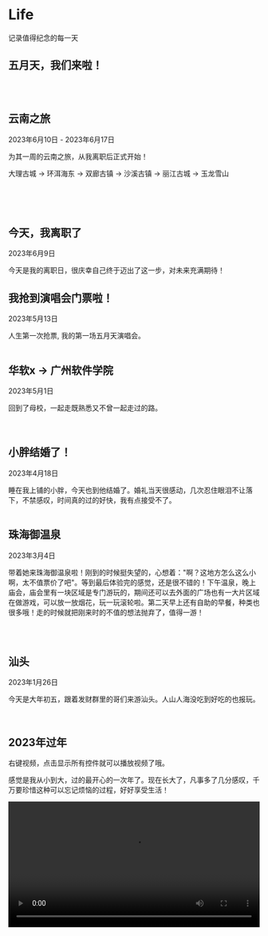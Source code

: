 # Life


记录值得纪念的每一天

## 五月天，我们来啦！

<div style="display: grid; grid-template-columns: repeat(2, 49%); gap: 10px">
  <img src="../assets/life/wuyuetian/1.jpg" alt="" />
  <img src="../assets/life/wuyuetian/2.jpg" alt="" />
  <img src="../assets/life/wuyuetian/3.jpg" alt="" />
  <img src="../assets/life/wuyuetian/4.jpg" alt="" />
  <img src="../assets/life/wuyuetian/5.jpg" alt="" />
  <img src="../assets/life/wuyuetian/6.jpg" alt="" />
  <img src="../assets/life/wuyuetian/7.jpg" alt="" />
  <img src="../assets/life/wuyuetian/8.jpg" alt="" />
</div>



## 云南之旅
2023年6月10日 - 2023年6月17日

为其一周的云南之旅，从我离职后正式开始！

大理古城 -> 环洱海东 -> 双廊古镇 -> 沙溪古镇 -> 丽江古城 -> 玉龙雪山

<div style="display: grid; grid-template-columns: repeat(2, 49%); gap: 10px">
  <img src="../assets/life/yunnan/202306101.jpg" alt="" />
  <img src="../assets/life/yunnan/202306102.jpg" alt="" />
  <img src="../assets/life/yunnan/202306103.jpg" alt="" />
  <img src="../assets/life/yunnan/202306105.jpg" alt="" />
  <img src="../assets/life/yunnan/202306106.jpg" alt="" />
  <img src="../assets/life/yunnan/202306108.jpg" alt="" />
  <img src="../assets/life/yunnan/202306104.jpg" alt="" />
  <img src="../assets/life/yunnan/202306107.jpg" alt="" />
  <img src="../assets/life/yunnan/202306109.jpg" alt="" />
  <img src="../assets/life/yunnan/2023061010.jpg" alt="" />
  <img src="../assets/life/yunnan/2023061011.jpg" alt="" />
  <img src="../assets/life/yunnan/2023061012.jpg" alt="" />
</div>

## 今天，我离职了

2023年6月9日

今天是我的离职日，很庆幸自己终于迈出了这一步，对未来充满期待！


## 我抢到演唱会门票啦！
2023年5月13日

人生第一次抢票, 我的第一场五月天演唱会。

<img src="../assets/life/mayday.jpg" alt="" />


## 华软x -> 广州软件学院
2023年5月1日

回到了母校，一起走既熟悉又不曾一起走过的路。

<div style="display: grid; grid-template-columns: repeat(2, 48%); gap: 10px">
  <img src="../assets/life/20230501.jpg" alt="" />
  <img src="../assets/life/202305011.jpg" alt="" />
  <img src="../assets/life/202305012.jpg" alt="" />
  <img src="../assets/life/202305013.jpg" alt="" />
  <img src="../assets/life/202305014.jpg" alt="" />
  <img src="../assets/life/202305015.jpg" alt="" />
</div>


## 小胖结婚了！
2023年4月18日

睡在我上铺的小胖，今天也到他结婚了。婚礼当天很感动，几次忍住眼泪不让落下，不禁感叹，时间真的过的好快，我有点接受不了。


<img src="../assets/life/20230418.jpg" alt="" />


## 珠海御温泉
2023年3月4日

带着她来珠海御温泉啦！刚到的时候挺失望的，心想着："啊？这地方怎么这么小啊，太不值票价了吧"。等到最后体验完的感觉，还是很不错的！下午温泉，晚上庙会，庙会里有一块区域是专门游玩的，期间还可以去外面的广场也有一大片区域在做游戏，可以放一放烟花，玩一玩滚轮啦。第二天早上还有自助的早餐，种类也很多哦！走的时候就把刚来时的不值的想法抛弃了，值得一游！

<div style="display: grid; grid-template-columns: repeat(2, 48%); gap: 10px; align-items: center" >
  <img src="../assets/life/202303048.jpg" alt="" />
  <img src="../assets/life/202303042.jpg" alt="" />
  <img src="../assets/life/202303043.jpg" alt="" />
  <img src="../assets/life/202303044.jpg" alt="" />
  <img src="../assets/life/202303045.jpg" alt="" />
  <img src="../assets/life/202303046.jpg" alt="" />
  <img src="../assets/life/202303047.jpg" alt="" />
  <img src="../assets/life/202303041.jpg" alt="" />
</div>


## 汕头
2023年1月26日

今天是大年初五，跟着发财群里的哥们来游汕头。人山人海没吃到好吃的也报玩。

<img src="../assets/life/202301261.jpg" alt="" />
<img src="../assets/life/202301262.jpg" alt="" />
<img src="../assets/life/202301263.jpg" alt="" />
<img src="../assets/life/202301264.jpg" alt="" />


## 2023年过年

右键视频，点击显示所有控件就可以播放视频了哦。

感觉是我从小到大，过的最开心的一次年了。现在长大了，凡事多了几分感叹，千万要珍惜这种可以忘记烦恼的过程，好好享受生活！

<div style="width: 100%" >
  <video width="100%" data-v-70787c70="" src="http://43.139.113.7:81/media/happy.mp4" id="video-home" data-object-fit="" playsinline="" x5-playsinline="" webkit-playsinline="true" x5-video-player-type="h5" preload="auto" style=""></video>
</div>
